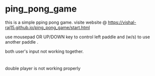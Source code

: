 # ping_pong_game
this is a simple pping pong game.
visite website @ https://vishal-raj15.github.io/ping_pong_game/start.html

use mousepad OR UP/DOWN key to control left paddle
and (w/s) to use another paddle .

both user's input not working together.
#



double player is not working properly
